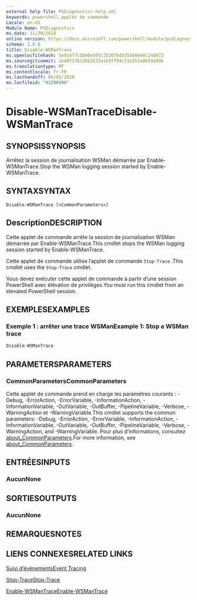 ```yaml
---
external help file: PSDiagnostics-help.xml
keywords: powershell,applet de commande
Locale: en-US
Module Name: PSDiagnostics
ms.date: 11/29/2018
online version: https://docs.microsoft.com/powershell/module/psdiagnostics/disable-wsmantrace?view=powershell-7&WT.mc_id=ps-gethelp
schema: 2.0.0
title: Disable-WSManTrace
ms.openlocfilehash: 5e91477cd840e895c25207bd5355686e0c24d473
ms.sourcegitcommit: 2e497178126b2b33a169ff04c31e251e0b59e89b
ms.translationtype: MT
ms.contentlocale: fr-FR
ms.lasthandoff: 06/02/2020
ms.locfileid: "93200998"
---
```

# <span data-ttu-id="59961-103">Disable-WSManTrace</span><span class="sxs-lookup"><span data-stu-id="59961-103">Disable-WSManTrace</span></span>

## <span data-ttu-id="59961-104">SYNOPSIS</span><span class="sxs-lookup"><span data-stu-id="59961-104">SYNOPSIS</span></span>
<span data-ttu-id="59961-105">Arrêtez la session de journalisation WSMan démarrée par Enable-WSManTrace.</span><span class="sxs-lookup"><span data-stu-id="59961-105">Stop the WSMan logging session started by Enable-WSManTrace.</span></span>

## <span data-ttu-id="59961-106">SYNTAX</span><span class="sxs-lookup"><span data-stu-id="59961-106">SYNTAX</span></span>

```
Disable-WSManTrace [<CommonParameters>]
```

## <span data-ttu-id="59961-107">Description</span><span class="sxs-lookup"><span data-stu-id="59961-107">DESCRIPTION</span></span>
<span data-ttu-id="59961-108">Cette applet de commande arrête la session de journalisation WSMan démarrée par Enable-WSManTrace.</span><span class="sxs-lookup"><span data-stu-id="59961-108">This cmdlet stops the WSMan logging session started by Enable-WSManTrace.</span></span>

<span data-ttu-id="59961-109">Cette applet de commande utilise l’applet de commande `Stop-Trace` .</span><span class="sxs-lookup"><span data-stu-id="59961-109">This cmdlet uses the `Stop-Trace` cmdlet.</span></span>

<span data-ttu-id="59961-110">Vous devez exécuter cette applet de commande à partir d’une session PowerShell avec élévation de privilèges.</span><span class="sxs-lookup"><span data-stu-id="59961-110">You must run this cmdlet from an elevated PowerShell session.</span></span>

## <span data-ttu-id="59961-111">EXEMPLES</span><span class="sxs-lookup"><span data-stu-id="59961-111">EXAMPLES</span></span>

### <span data-ttu-id="59961-112">Exemple 1 : arrêter une trace WSMan</span><span class="sxs-lookup"><span data-stu-id="59961-112">Example 1: Stop a WSMan trace</span></span>

```powershell
Disable-WSManTrace
```

## <span data-ttu-id="59961-113">PARAMETERS</span><span class="sxs-lookup"><span data-stu-id="59961-113">PARAMETERS</span></span>

### <span data-ttu-id="59961-114">CommonParameters</span><span class="sxs-lookup"><span data-stu-id="59961-114">CommonParameters</span></span>

<span data-ttu-id="59961-115">Cette applet de commande prend en charge les paramètres courants : -Debug, -ErrorAction, -ErrorVariable, -InformationAction, -InformationVariable, -OutVariable, -OutBuffer, -PipelineVariable, -Verbose, -WarningAction et -WarningVariable.</span><span class="sxs-lookup"><span data-stu-id="59961-115">This cmdlet supports the common parameters: -Debug, -ErrorAction, -ErrorVariable, -InformationAction, -InformationVariable, -OutVariable, -OutBuffer, -PipelineVariable, -Verbose, -WarningAction, and -WarningVariable.</span></span> <span data-ttu-id="59961-116">Pour plus d’informations, consultez [about_CommonParameters](https://go.microsoft.com/fwlink/?LinkID=113216).</span><span class="sxs-lookup"><span data-stu-id="59961-116">For more information, see [about_CommonParameters](https://go.microsoft.com/fwlink/?LinkID=113216).</span></span>

## <span data-ttu-id="59961-117">ENTRÉES</span><span class="sxs-lookup"><span data-stu-id="59961-117">INPUTS</span></span>

### <span data-ttu-id="59961-118">Aucun</span><span class="sxs-lookup"><span data-stu-id="59961-118">None</span></span>

## <span data-ttu-id="59961-119">SORTIES</span><span class="sxs-lookup"><span data-stu-id="59961-119">OUTPUTS</span></span>

### <span data-ttu-id="59961-120">Aucun</span><span class="sxs-lookup"><span data-stu-id="59961-120">None</span></span>

## <span data-ttu-id="59961-121">REMARQUES</span><span class="sxs-lookup"><span data-stu-id="59961-121">NOTES</span></span>

## <span data-ttu-id="59961-122">LIENS CONNEXES</span><span class="sxs-lookup"><span data-stu-id="59961-122">RELATED LINKS</span></span>

[<span data-ttu-id="59961-123">Suivi d’événements</span><span class="sxs-lookup"><span data-stu-id="59961-123">Event Tracing</span></span>](/windows/desktop/ETW/event-tracing-portal)

[<span data-ttu-id="59961-124">Stop-Trace</span><span class="sxs-lookup"><span data-stu-id="59961-124">Stop-Trace</span></span>](stop-trace.md)

[<span data-ttu-id="59961-125">Enable-WSManTrace</span><span class="sxs-lookup"><span data-stu-id="59961-125">Enable-WSManTrace</span></span>](Enable-WSManTrace.md)
